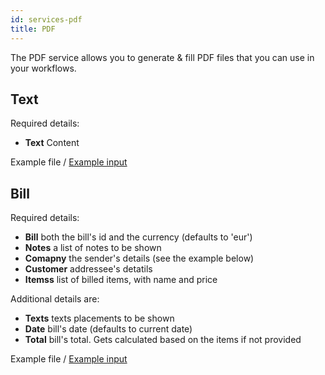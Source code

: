 ```yaml
---
id: services-pdf
title: PDF
---
```


The PDF service allows you to generate & fill PDF files that you can use in your workflows.

## Text

Required details:

- **Text** Content

Example file / [Example input](https://github.com/tideflow-io/tideflow/blob/master/private/pdfs/text.html)

## Bill

Required details:

- **Bill** both the bill's id and the currency (defaults to 'eur')
- **Notes** a list of notes to be shown 
- **Comapny** the sender's details (see the example below)
- **Customer** addressee's detatils
- **Itemss** list of billed items, with name and price

Additional details are:

- **Texts** texts placements to be shown
- **Date** bill's date (defaults to current date)
- **Total** bill's total. Gets calculated based on the items if not provided

Example file / [Example input](https://github.com/tideflow-io/tideflow/blob/master/private/pdfs/bill.html)
